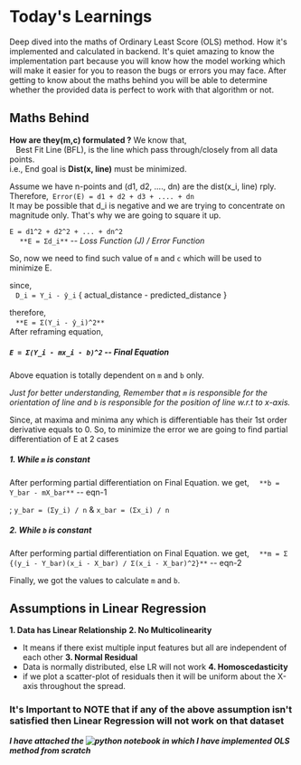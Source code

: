 # Today's Learnings
Deep dived into the maths of Ordinary Least Score (OLS) method. How it's implemented and calculated in backend. It's quiet amazing
to know the implementation part because you will know how the model working which will make it easier for you to reason the bugs or errors you may face.
After getting to know about the maths behind you will be able to determine whether the provided data is perfect to work with that algorithm or not.

## Maths Behind
**How are they(m,c) formulated ?**
We know that,  
&ensp; Best Fit Line (BFL), is the line which pass through/closely from all data points.  
i.e., End goal is **Dist(x, line)** must be minimized.

Assume we have n-points and (d1, d2, ...., dn) are the dist(x_i, line) rply.  
Therefore,``` Error(E) = d1 + d2 + d3 + .... + dn```  
It may be possible that d_i is negative and we are trying to concentrate on magnitude only. That's why we are going to square it up.

```E = d1^2 + d2^2 + ... + dn^2```  
&ensp;&ensp; ```**E = Σd_i**```  -- *Loss Function (J) / Error Function*

So, now we need to find such value of ```m``` and ```c``` which will be used to minimize E.

since,  
&ensp; ```D_i = Y_i - ŷ_i```  { actual_distance - predicted_distance }  

therefore,  
&ensp; ```**E = Σ(Y_i - ŷ_i)^2**```  
After reframing equation,  
##### ```E = Σ(Y_i - mx_i - b)^2``` -- Final Equation

Above equation is totally dependent on ```m``` and ```b``` only.

*Just for better understanding, Remember that ```m``` is responsible for the orientation of line and ```b``` is responsible for the position of line w.r.t to x-axis.*

Since, at maxima and minima any which is differentiable has their 1st order derivative equals to 0.
So, to minimize the error we are going to find partial differentiation of E at 2 cases
##### 1. While ```m``` is constant
After performing partial differentiation on Final Equation. we get,
&ensp;&ensp;```**b = Y_bar - mX_bar**``` -- eqn-1

; ```y_bar = (Σy_i) / n``` & ```x_bar = (Σx_i) / n```

##### 2. While ```b``` is constant
After performing partial differentiation on Final Equation. we get,
&ensp;&ensp;```**m = Σ {(y_i - Y_bar)(x_i - X_bar) / Σ(x_i - X_bar)^2}**``` -- eqn-2


Finally, we got the values to calculate ```m``` and ```b```.

## Assumptions in Linear Regression
**1. Data has Linear Relationship**
**2. No Multicolinearity**
   -  It means if there exist multiple input features but all are independent of each other
**3. Normal Residual**
   - Data is normally distributed, else LR will not work
**4. Homoscedasticity**
   - if we plot a scatter-plot of residuals then it will be uniform about the X-axis throughout the spread.

### It's Important to NOTE that if any of the above assumption isn't satisfied then Linear Regression will not work on that dataset

***I have attached the ![python notebook](./code-from-scratch.ipynb) in which I have implemented OLS method from scratch***
